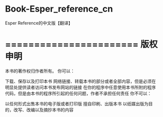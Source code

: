 Book-Esper_reference_cn
=======================

Esper Reference的中文版【翻译】


=======================
版权申明
=======================
本书的著作权归作者所有。
你可以：

下载、保存以及打印本书
网络链接、转载本书的部分或者全部内容，但是必须在明显处提供读者访问本书发布网站的链接
在你的程序中任意使用本书所附的程序代码，但是由本书的程序所引起的任何问题，作者不承担任何责任
你不可以：

以任何形式出售本书的电子版或者打印版
擅自印刷、出版本书
以纸媒出版为目的，改写、改编以及摘抄本书的内容
